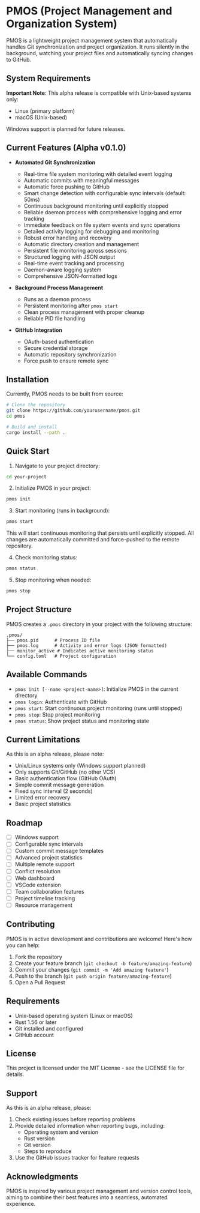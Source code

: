 # PMOS (Project Management and Organization System)

PMOS is a lightweight project management system that automatically handles Git synchronization and project organization. It runs silently in the background, watching your project files and automatically syncing changes to GitHub.

## System Requirements

**Important Note**: This alpha release is compatible with Unix-based systems only:
- Linux (primary platform)
- macOS (Unix-based)

Windows support is planned for future releases.

## Current Features (Alpha v0.1.0)

- **Automated Git Synchronization**
  - Real-time file system monitoring with detailed event logging
  - Automatic commits with meaningful messages
  - Automatic force pushing to GitHub
  - Smart change detection with configurable sync intervals (default: 50ms)
  - Continuous background monitoring until explicitly stopped
  - Reliable daemon process with comprehensive logging and error tracking
  - Immediate feedback on file system events and sync operations
  - Detailed activity logging for debugging and monitoring
  - Robust error handling and recovery
  - Automatic directory creation and management
  - Persistent file monitoring across sessions
  - Structured logging with JSON output
  - Real-time event tracking and processing
  - Daemon-aware logging system
  - Comprehensive JSON-formatted logs

- **Background Process Management**
  - Runs as a daemon process
  - Persistent monitoring after `pmos start`
  - Clean process management with proper cleanup
  - Reliable PID file handling

- **GitHub Integration**
  - OAuth-based authentication
  - Secure credential storage
  - Automatic repository synchronization
  - Force push to ensure remote sync

## Installation

Currently, PMOS needs to be built from source:

```bash
# Clone the repository
git clone https://github.com/yourusername/pmos.git
cd pmos

# Build and install
cargo install --path .
```

## Quick Start

1. Navigate to your project directory:
```bash
cd your-project
```

2. Initialize PMOS in your project:
```bash
pmos init
```

3. Start monitoring (runs in background):
```bash
pmos start
```
This will start continuous monitoring that persists until explicitly stopped. All changes are automatically committed and force-pushed to the remote repository.

4. Check monitoring status:
```bash
pmos status
```

5. Stop monitoring when needed:
```bash
pmos stop
```

## Project Structure

PMOS creates a `.pmos` directory in your project with the following structure:

```
.pmos/
├── pmos.pid      # Process ID file
├── pmos.log      # Activity and error logs (JSON formatted)
├── monitor_active # Indicates active monitoring status
└── config.toml   # Project configuration
```

## Available Commands

- `pmos init [--name <project-name>]`: Initialize PMOS in the current directory
- `pmos login`: Authenticate with GitHub
- `pmos start`: Start continuous project monitoring (runs until stopped)
- `pmos stop`: Stop project monitoring
- `pmos status`: Show project status and monitoring state

## Current Limitations

As this is an alpha release, please note:

- Unix/Linux systems only (Windows support planned)
- Only supports Git/GitHub (no other VCS)
- Basic authentication flow (GitHub OAuth)
- Simple commit message generation
- Fixed sync interval (2 seconds)
- Limited error recovery
- Basic project statistics

## Roadmap

- [ ] Windows support
- [ ] Configurable sync intervals
- [ ] Custom commit message templates
- [ ] Advanced project statistics
- [ ] Multiple remote support
- [ ] Conflict resolution
- [ ] Web dashboard
- [ ] VSCode extension
- [ ] Team collaboration features
- [ ] Project timeline tracking
- [ ] Resource management

## Contributing

PMOS is in active development and contributions are welcome! Here's how you can help:

1. Fork the repository
2. Create your feature branch (`git checkout -b feature/amazing-feature`)
3. Commit your changes (`git commit -m 'Add amazing feature'`)
4. Push to the branch (`git push origin feature/amazing-feature`)
5. Open a Pull Request

## Requirements

- Unix-based operating system (Linux or macOS)
- Rust 1.56 or later
- Git installed and configured
- GitHub account

## License

This project is licensed under the MIT License - see the LICENSE file for details.

## Support

As this is an alpha release, please:

1. Check existing issues before reporting problems
2. Provide detailed information when reporting bugs, including:
   - Operating system and version
   - Rust version
   - Git version
   - Steps to reproduce
3. Use the GitHub issues tracker for feature requests

## Acknowledgments

PMOS is inspired by various project management and version control tools, aiming to combine their best features into a seamless, automated experience.
